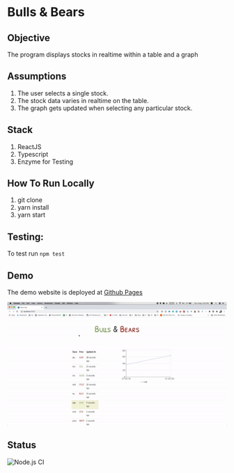 # Bulls & Bears

## Objective

The program displays stocks in realtime within a table and a graph

## Assumptions

1. The user selects a single stock.
2. The stock data varies in realtime on the table.
3. The graph gets updated when selecting any particular stock.

## Stack

1. ReactJS
2. Typescript
3. Enzyme for Testing

## How To Run Locally

1. git clone <git url>
2. yarn install
3. yarn start

## Testing:

To test run `npm test`

## Demo

The demo website is deployed at <a href="http://www.yatin.space/bnb/" target="_blank">Github Pages</a>

![Alt text](./bnb.gif)

## Status

![Node.js CI](https://github.com/y471n/bnb/workflows/Node.js%20CI/badge.svg)
